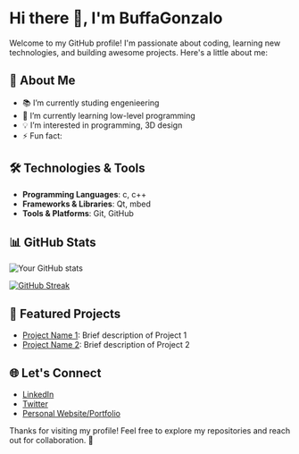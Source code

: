 # Hi there 👋, I'm BuffaGonzalo

Welcome to my GitHub profile! I'm passionate about coding, learning new technologies, and building awesome projects. Here's a little about me:

## 🚀 About Me
- 📚 I’m currently studing engenieering
- 🌱 I’m currently learning low-level programming 
- 💡 I’m interested in programming, 3D design
- ⚡ Fun fact: 

## 🛠️ Technologies & Tools
- **Programming Languages**: c, c++
- **Frameworks & Libraries**: Qt, mbed
- **Tools & Platforms**: Git, GitHub

## 📊 GitHub Stats
![Your GitHub stats](https://github-readme-stats.vercel.app/api?username=BuffaGonzalo&show_icons=true&theme=radical)

[![GitHub Streak](https://streak-stats.demolab.com?user=BuffaGonzalo&theme=dark&hide_border=true&short_numbers=true)](https://git.io/streak-stats)

## 🌟 Featured Projects
- [Project Name 1](#): Brief description of Project 1
- [Project Name 2](#): Brief description of Project 2

## 🌐 Let's Connect
- [LinkedIn](#)
- [Twitter](#)
- [Personal Website/Portfolio](#)

Thanks for visiting my profile! Feel free to explore my repositories and reach out for collaboration. 🚀
